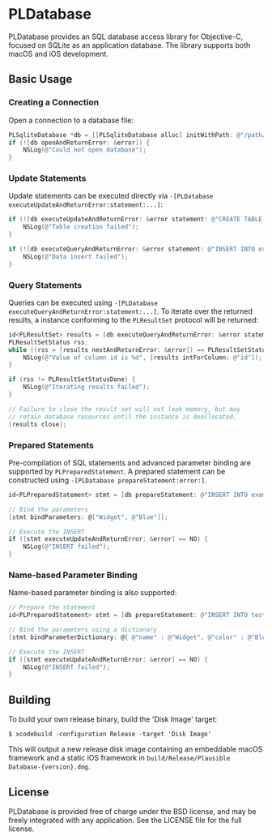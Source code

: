 # PLDatabase

PLDatabase provides an SQL database access library for Objective-C, focused on SQLite as an application database. The library supports both macOS and iOS development.

## Basic Usage

### Creating a Connection

Open a connection to a database file:

```objectivec
PLSqliteDatabase *db = [[PLSqliteDatabase alloc] initWithPath: @"/path/to/database"];
if (![db openAndReturnError: &error]) {
    NSLog(@"Could not open database");
}
```

### Update Statements

Update statements can be executed directly via `-[PLDatabase executeUpdateAndReturnError:statement:...]`:

```objectivec
if (![db executeUpdateAndReturnError: &error statement: @"CREATE TABLE example (id INTEGER)"]) {
    NSLog(@"Table creation failed");
}

if (![db executeQueryAndReturnError: &error statement: @"INSERT INTO example (id) VALUES (?)", [NSNumber numberWithInteger: 42]]) {
    NSLog(@"Data insert failed");
}
```

### Query Statements

Queries can be executed using `-[PLDatabase executeQueryAndReturnError:statement:...]`.  To iterate over the returned results, a instance conforming to the `PLResultSet` protocol will be returned:

```objectivec
id<PLResultSet> results = [db executeQueryAndReturnError: &error statement: @"SELECT id FROM example WHERE id = ?", [NSNumber numberWithInteger: 42]];
PLResultSetStatus rss;
while ((rss = [results nextAndReturnError: &error]) == PLResultSetStatusRow) {
    NSLog(@"Value of column id is %d", [results intForColumn: @"id"]);
}

if (rss != PLResultSetStatusDone) {
    NSLog(@"Iterating results failed");
}

// Failure to close the result set will not leak memory, but may
// retain database resources until the instance is deallocated.
[results close];
```

### Prepared Statements

Pre-compilation of SQL statements and advanced parameter binding are supported by `PLPreparedStatement`. A prepared statement can be constructed using `-[PLDatabase prepareStatement:error:]`.

```objectivec
id<PLPreparedStatement> stmt = [db prepareStatement: @"INSERT INTO example (name, color) VALUES (?, ?)" error: &error];

// Bind the parameters
[stmt bindParameters: @["Widget", @"Blue"]];

// Execute the INSERT
if ([stmt executeUpdateAndReturnError: &error] == NO) {
    NSLog(@"INSERT failed");
}
```

### Name-based Parameter Binding

Name-based parameter binding is also supported:

```objectivec
// Prepare the statement
id<PLPreparedStatement> stmt = [db prepareStatement: @"INSERT INTO test (name, color) VALUES (:name, :color)" error: &error];

// Bind the parameters using a dictionary
[stmt bindParameterDictionary: @{ @"name" : @"Widget", @"color" : @"Blue" }];

// Execute the INSERT
if ([stmt executeUpdateAndReturnError: &error] == NO) {
    NSLog(@"INSERT failed");
}
```

## Building

To build your own release binary, build the 'Disk Image' target:
```
$ xcodebuild -configuration Release -target 'Disk Image'
```

This will output a new release disk image containing an embeddable macOS framework and a static iOS framework in `build/Release/Plausible Database-{version}.dmg`.

## License

PLDatabase is provided free of charge under the BSD license, and may be freely integrated with any application. See the LICENSE file for the full license.
